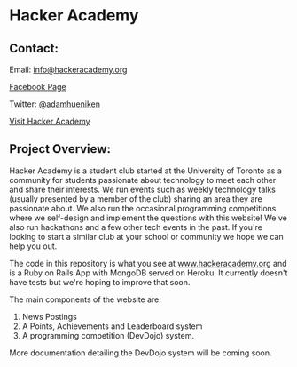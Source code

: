 Hacker Academy
==============
Contact:
--------

Email: info@hackeracademy.org

[Facebook Page](https://www.facebook.com/pages/Hacker-Academy/233826676647237)

Twitter: [@adamhueniken](www.twitter.com/adamhueniken)

[Visit Hacker Academy](www.hackeracademy.org)

Project Overview:
-----------------

Hacker Academy is a student club started at the University of Toronto as a community for students passionate about technology to meet each other and share their interests. We run events such as weekly technology talks (usually presented by a member of the club) sharing an area they are passionate about. We also run the occasional programming competitions where we self-design and implement the questions with this website! We've also run hackathons and a few other tech events in the past. If you're looking to start a similar club at your school or community we hope we can help you out. 

The code in this repository is what you see at www.hackeracademy.org and is a Ruby on Rails App with MongoDB served on Heroku. It currently doesn't have tests but we're hoping to improve that soon. 

The main components of the website are: 

1. News Postings
2. A Points, Achievements and Leaderboard system
3. A programming competition (DevDojo) system.

More documentation detailing the DevDojo system will be coming soon. 
